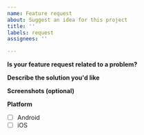 ```yaml
---
name: Feature request
about: Suggest an idea for this project
title: ''
labels: request
assignees: ''

---
```


**Is your feature request related to a problem?**


**Describe the solution you'd like**


**Screenshots (optional)**


**Platform**
- [ ] Android
- [ ] iOS

